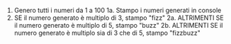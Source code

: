 1. Genero tutti i numeri da 1 a 100
1a. Stampo i numeri generati in console
2. SE il numero generato è multiplo di 3, stampo "fizz"
2a. ALTRIMENTI SE il numero generato è multiplo di 5, stampo "buzz"
2b. ALTRIMENTI SE il numero generato è multiplo sia di 3 che di 5, stampo "fizzbuzz"